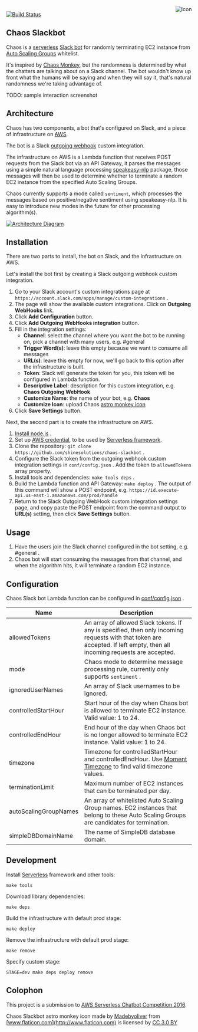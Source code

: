 <img align="right" src="https://raw.github.com/shinesolutions/chaos-slackbot/master/icon.png" alt="Icon"/>

[![Build Status](https://img.shields.io/travis/shinesolutions/chaos-slackbot.svg)](http://travis-ci.org/shinesolutions/chaos-slackbot)

Chaos Slackbot
--------------

Chaos is a [serverless](http://martinfowler.com/articles/serverless.html) [Slack bot](https://www.wired.com/2015/08/slack-overrun-bots-friendly-wonderful-bots/) for randomly terminating EC2 instance from [Auto Scaling Groups](http://docs.aws.amazon.com/autoscaling/latest/userguide/AutoScalingGroup.html) whitelist.

It's inspired by [Chaos Monkey](https://github.com/Netflix/SimianArmy/wiki/Chaos-Monkey), but the randomness is determined by what the chatters are talking about on a Slack channel. The bot wouldn't know up front what the humans will be saying and when they will say it, that's natural randomness we're taking advantage of.

TODO: sample interaction screenshot

Architecture
------------

Chaos has two components, a bot that's configured on Slack, and a piece of infrastructure on [AWS](https://aws.amazon.com/).

The bot is a Slack [outgoing webhook](https://api.slack.com/outgoing-webhooks) custom integration.

The infrastructure on AWS is a Lambda function that receives POST requests from the Slack bot via an API Gateway, it parses the messages using a simple natural language processing [speakeasy-nlp](https://www.npmjs.com/package/speakeasy-nlp) package, those messages will then be used to determine whether to terminate a random EC2 instance from the specified Auto Scaling Groups.

Chaos currently supports a mode called `sentiment`, which processes the messages based on positive/negative sentiment using speakeasy-nlp. It is easy to introduce new modes in the future for other processing algorithm(s).

[![Architecture Diagram](https://raw.github.com/shinesolutions/chaos-slackbot/master/docs/architecture.jpg)](https://raw.github.com/shinesolutions/chaos-slackbot/master/docs/architecture.jpg)

Installation
------------

There are two parts to install, the bot on Slack, and the infrastructure on AWS.

Let's install the bot first by creating a Slack outgoing webhook custom integration.

1. Go to your Slack account's custom integrations page at `https://account.slack.com/apps/manage/custom-integrations` .
2. The page will show the available custom integrations. Click on **Outgoing WebHooks** link.
3. Click **Add Configuration** button.
4. Click **Add Outgoing WebHooks integration** button.
5. Fill in the integration settings:
    - **Channel**: select the channel where you want the bot to be running on, pick a channel with many users, e.g. #general
    - **Trigger Word(s)**: leave this empty because we want to consume all messages
    - **URL(s)**: leave this empty for now, we'll go back to this option after the infrastructure is built.
    - **Token**: Slack will generate the token for you, this token will be configured in Lambda function.
    - **Descriptive Label**: description for this custom integration, e.g. **Chaos Outgoing WebHook**
    - **Customize Name**: the name of your bot, e.g. **Chaos**
    - **Customize Icon**: upload Chaos [astro monkey icon](https://raw.githubusercontent.com/shinesolutions/chaos-slackbot/master/icon.png)
6. Click **Save Settings** button.

Next, the second part is to create the infrastructure on AWS.

1. [Install node.js](https://nodejs.org/en/download/package-manager/) .
2. Set up [AWS credential](https://serverless.com/framework/docs/providers/aws/setup/), to be used by [Serverless framework](https://serverless.com/).
3. Clone the repository: `git clone https://github.com/shinesolutions/chaos-slackbot` .
4. Configure the Slack token from the outgoing webhook custom integration settings in `conf/config.json` . Add the token to `allowedTokens` array property.
5. Install tools and dependencies: `make tools deps` .
6. Build the Lambda function and API Gateway: `make deploy` . The output of this command will show a POST endpoint, e.g. `https://id.execute-api.us-east-1.amazonaws.com/prod/handle`
8. Return to the Slack Outgoing WebHook custom integration settings page, and copy paste the POST endpoint from the command output to **URL(s)** setting, then click **Save Settings** button.

Usage
-----

1. Have the users join the Slack channel configured in the bot setting, e.g. #general .
2. Chaos bot will start consuming the messages from that channel, and when the algorithm hits, it will terminate a random EC2 instance.

Configuration
-------------

Chaos Slack bot Lambda function can be configured in [conf/config.json](https://github.com/shinesolutions/sitechecker-slackbot/blob/master/conf/config.json) .

| Name                  | Description |
|-----------------------|-------------|
| allowedTokens         | An array of allowed Slack tokens. If any is specified, then only incoming requests with that token are accepted. If left empty, then all incoming requests are accepted. |
| mode                  | Chaos mode to determine message processing rule, currently only supports `sentiment` . |
| ignoredUserNames      | An array of Slack usernames to be ignored. |
| controlledStartHour   | Start hour of the day when Chaos bot is allowed to terminate EC2 instance. Valid value: 1 to 24. |
| controlledEndHour     | End hour of the day when Chaos bot is no longer allowed to terminate EC2 instance. Valid value: 1 to 24. |
| timezone              | Timezone for controlledStartHour and controlledEndHour. Use [Moment Timezone](http://momentjs.com/timezone/) to find valid timezone values. |
| terminationLimit      | Maximum number of EC2 instances that can be terminated per day. |
| autoScalingGroupNames | An array of whitelisted Auto Scaling Group names. EC2 instances that belong to these Auto Scaling Groups are candidates for termination. |
| simpleDBDomainName    | The name of SimpleDB database domain. |

Development
-----------

Install [Serverless](https://serverless.com/) framework and other tools:

    make tools

Download library dependencies:

    make deps

Build the infrastructure with default prod stage:

    make deploy

Remove the infrastructure with default prod stage:

    make remove

Specify custom stage:

    STAGE=dev make deps deploy remove

Colophon
--------

This project is a submission to [AWS Serverless Chatbot Competition 2016](https://awschatbot.devpost.com/).

Chaos Slackbot astro monkey icon made by [Madebyoliver](http://www.flaticon.com/authors/madebyoliver) from [www.flaticon.com](http://www.flaticon.com) is licensed by [CC 3.0 BY](http://creativecommons.org/licenses/by/3.0/)
